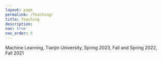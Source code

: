 ```yaml
---
layout: page
permalink: /Teaching/
title: Teaching
description: 
nav: true
nav_order: 6
---
```


Machine Learning, Tianjin University, Spring 2023, Fall and Spring 2022, Fall 2021
